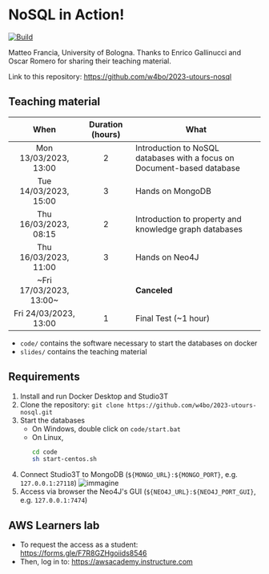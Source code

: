 # NoSQL in Action!

[![Build](https://github.com/w4bo/2023-nosql-utours/actions/workflows/build.yml/badge.svg)](https://github.com/w4bo/2023-nosql-utours/actions/workflows/build.yml)

Matteo Francia, University of Bologna.
Thanks to Enrico Gallinucci and Oscar Romero for sharing their teaching material.

Link to this repository: https://github.com/w4bo/2023-utours-nosql

## Teaching material

|          When           | Duration (hours) | What                                                                    |
|:-----------------------:|:----------------:|-------------------------------------------------------------------------|
| Mon 13/03/2023, 13:00   |         2        | Introduction to NoSQL databases with a focus on Document-based database |
| Tue 14/03/2023, 15:00   |         3        | Hands on MongoDB                                                        |
| Thu 16/03/2023, 08:15   |         2        | Introduction to property and knowledge graph databases                  |
| Thu 16/03/2023, 11:00   |         3        | Hands on Neo4J                                                          |
| ~Fri 17/03/2023, 13:00~ |                  | **Canceled**                                                            |
| Fri 24/03/2023, 13:00   |         1        | Final Test (~1 hour)                                                    |

- `code/` contains the software necessary to start the databases on docker
- `slides/` contains the teaching material

## Requirements

1. Install and run Docker Desktop and Studio3T
1. Clone the repository: `git clone https://github.com/w4bo/2023-utours-nosql.git`
1. Start the databases
    - On Windows, double click on `code/start.bat`
    - On Linux,
      ```sh
      cd code
      sh start-centos.sh
      ``` 
1. Connect Studio3T to MongoDB (`${MONGO_URL}:${MONGO_PORT}`, e.g. `127.0.0.1:27118`)
   ![immagine](https://user-images.githubusercontent.com/18005592/224693910-36e7fbd3-aac7-4888-8872-a3ef2f12bda1.png)
1. Access via browser the Neo4J's GUI (`${NEO4J_URL}:${NEO4J_PORT_GUI}`, e.g. `127.0.0.1:7474`)

## AWS Learners lab

- To request the access as a student: https://forms.gle/F7R8GZHgoiids8546
- Then, log in to: https://awsacademy.instructure.com
